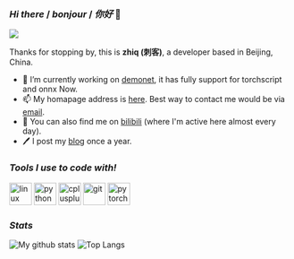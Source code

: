 ### *Hi there* / *bonjour* / *你好* 👋

<p>
  <img src="https://visitor-badge.glitch.me/badge?page_id=zhiqwang.zhiqwang" />
</p>

Thanks for stopping by, this is **zhiq (刺客)**, a developer based in Beijing, China.

- 🤗 I’m currently working on [demonet](https://github.com/zhiqwang/demonet), it has fully support for torchscript and onnx Now.
- 📫 My homapage address is [here](https://zhiqwang.com). Best way to contact me would be via [email](mailto:me@zhiqwang.com).
- 🥳 You can also find me on [bilibili](https://space.bilibili.com/168869832) (where I'm active here almost every day).
- 🖊️ I post my [blog](https://zhiqwang.com/post) once a year.

### *Tools I use to code with!*

<p align="left"><img src="https://devicons.github.io/devicon/devicon.git/icons/linux/linux-original.svg" alt="linux" width="40" height="40"/> <img src="https://devicons.github.io/devicon/devicon.git/icons/python/python-original.svg" alt="python" width="40" height="40"/> <img src="https://devicons.github.io/devicon/devicon.git/icons/cplusplus/cplusplus-original.svg" alt="cplusplus" width="40" height="40"/> <img src="https://www.vectorlogo.zone/logos/git-scm/git-scm-icon.svg" alt="git" width="40" height="40"/> <img src="https://www.vectorlogo.zone/logos/pytorch/pytorch-icon.svg" alt="pytorch" width="40" height="40"/></p>

### *Stats*

![My github stats](https://github-readme-stats.vercel.app/api?username=zhiqwang&count_private=true&show_icons=true&hide=issues&include_all_commits=true) ![Top Langs](https://github-readme-stats.anuraghazra1.vercel.app/api/top-langs/?username=zhiqwang&layout=compact&hide=jupyter%20notebook)

